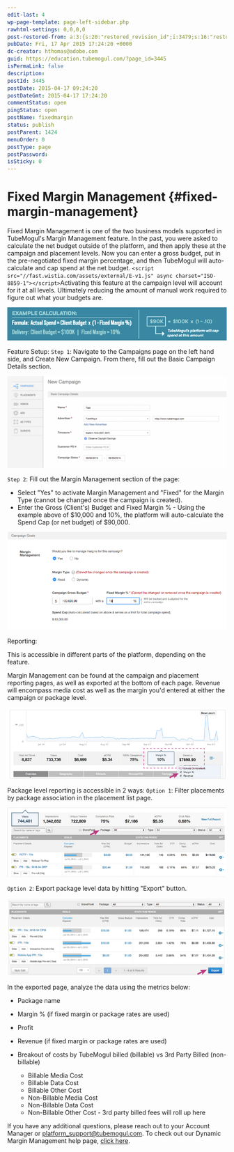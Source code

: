 ```yaml
---
edit-last: 4
wp-page-template: page-left-sidebar.php
rawhtml-settings: 0,0,0,0
post-restored-from: a:3:{s:20:"restored_revision_id";i:3479;s:16:"restored_by_user";i:4;s:13:"restored_time";i:1429539820;}
pubDate: Fri, 17 Apr 2015 17:24:20 +0000
dc-creator: hthomas@adobe.com
guid: https://education.tubemogul.com/?page_id=3445
isPermaLink: false
description: 
postId: 3445
postDate: 2015-04-17 09:24:20
postDateGmt: 2015-04-17 17:24:20
commentStatus: open
pingStatus: open
postName: fixedmargin
status: publish
postParent: 1424
menuOrder: 0
postType: page
postPassword: 
isSticky: 0
---
```


# Fixed Margin Management {#fixed-margin-management}

Fixed Margin Management is one of the two business models supported in TubeMogul's Margin Management feature. In the past, you were asked to calculate the net budget outside of the platform, and then apply these at the campaign and placement levels. Now you can enter a gross budget, put in the pre-negotiated fixed margin percentage, and then TubeMogul will auto-calculate and cap spend at the net budget.
`<script src="//fast.wistia.com/assets/external/E-v1.js" async charset="ISO-8859-1"></script>`Activating this feature at the campaign level will account for it at all levels. Ultimately reducing the amount of manual work required to figure out what your budgets are.

[ ![fixed](assets/fixed.png)](assets/fixed.png)

Feature Setup:
`Step 1`: Navigate to the Campaigns page on the left hand side, and Create New Campaign. From there, fill out the Basic Campaign Details section.

[ ![campaign basics](assets/campaign-basics1-1024x428.png)](assets/campaign-basics1.png)

 
`Step 2`:  Fill out the Margin Management section of the page:

* Select "Yes" to activate Margin Management and "Fixed" for the Margin Type (cannot be changed once the campaign is created).
* Enter the Gross (Client's) Budget and Fixed Margin % - Using the example above of $10,000 and 10%, the platform will auto-calculate the Spend Cap (or net budget) of $90,000.

[ ![image (11)](assets/image-111.png)](assets/image-111.png)

Reporting:

This is accessible in different parts of the platform, depending on the feature.

Margin Management can be found at the campaign and placement reporting pages, as well as exported at the bottom of each page. Revenue will encompass media cost as well as the margin you'd entered at either the campaign or package level.

[ ![reporting-mm](assets/reporting-mm.png)](assets/reporting-mm.png)

 

Package level reporting is accessible in 2 ways:
`Option 1`: Filter placements by package association in the placement list page.

[ ![package reporting1](assets/package-reporting1.png)](assets/package-reporting1.png)

 

 
`Option 2`: Export package level data by hitting "Export" button.

[ ![pacakagereporting2](assets/pacakagereporting2.png)](assets/pacakagereporting2.png)

 
In the exported page, analyze the data using the metrics below:

* Package name
* Margin % (if fixed margin or package rates are used)
* Profit
* Revenue (if fixed margin or package rates are used)
* Breakout of costs by TubeMogul billed (billable) vs 3rd Party Billed (non-billable)

    * Billable Media Cost
    * Billable Data Cost
    * Billable Other Cost
    * Non-Billable Media Cost
    * Non-Billable Data Cost
    * Non-Billable Other Cost - 3rd party billed fees will roll up here

 
If you have any additional questions, please reach out to your Account Manager or platform_support@tubemogul.com. To check out our Dynamic Margin Management help page, [click here](dynamicmargin.md). 